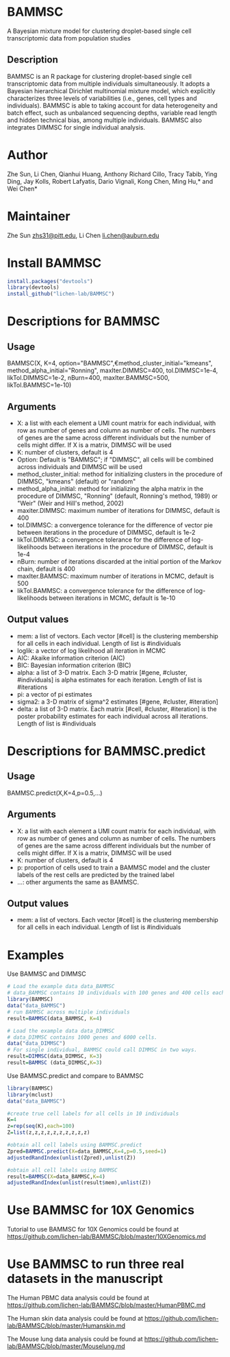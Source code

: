 # BAMMSC
A Bayesian mixture model for clustering droplet-based single cell transcriptomic data from population studies

## Description
BAMMSC is an R package for clustering droplet-based single cell transcriptomic data from multiple individuals simultaneously. It adopts a Bayesian hierarchical Dirichlet multinomial mixture model, which explicitly characterizes three levels of variabilities (i.e., genes, cell types and individuals). BAMMSC is able to taking account for data heterogeneity and batch effect, such as unbalanced sequencing depths, variable read length and hidden technical bias, among multiple individuals. BAMMSC also integrates DIMMSC for single individual analysis.

# Author
Zhe Sun, Li Chen, Qianhui Huang, Anthony Richard Cillo, Tracy Tabib, Ying Ding, Jay Kolls, Robert Lafyatis, Dario Vignali, Kong Chen, Ming Hu,* and Wei Chen*

# Maintainer
Zhe Sun <zhs31@pitt.edu>, Li Chen <li.chen@auburn.edu>


# Install BAMMSC
```r
install.packages("devtools")
library(devtools)
install_github("lichen-lab/BAMMSC")
```


# Descriptions for BAMMSC

## Usage
BAMMSC(X, K=4, option="BAMMSC",€method_cluster_initial="kmeans", method_alpha_initial="Ronning", maxIter.DIMMSC=400, tol.DIMMSC=1e-4, likTol.DIMMSC=1e-2, nBurn=400, maxIter.BAMMSC=500, likTol.BAMMSC=1e-10)

## Arguments
*  X: a list with each element a UMI count matrix for each individual, with row as number of genes and column as number of cells. The numbers of genes are the same across different individuals but the number of cells might differ. If X is a matrix, DIMMSC will be used
*  K: number of clusters, default is 4
*  Option: Default is  "BAMMSC"; if "DIMMSC", all cells will be combined across individuals and DIMMSC will be used
*  method_cluster_initial: method for initializing clusters in the procedure of DIMMSC, "kmeans" (default) or "random"
*  method_alpha_initial: method for initializing the alpha matrix in the procedure of DIMMSC, "Ronning" (default, Ronning's method, 1989) or "Weir" (Weir and Hill's method, 2002)
*  maxiter.DIMMSC: maximum number of iterations for DIMMSC, default is 400
*  tol.DIMMSC: a convergence tolerance for the difference of vector pie between iterations in the procedure of DIMMSC, default is 1e-2
*  likTol.DIMMSC: a convergence tolerance for the difference of log-likelihoods between iterations in the procedure of DIMMSC, default is 1e-4
*  nBurn: number of iterations discarded at the initial portion of the Markov chain, default is 400
*  maxIter.BAMMSC: maximum number of iterations in MCMC, default is 500
*  likTol.BAMMSC: a convergence tolerance for the difference of log-likelihoods between iterations in MCMC, default is 1e-10

## Output values
* mem: a list of vectors. Each vector [#cell] is the clustering membership for all cells in each individual. Length of list is #individuals
* loglik: a vector of log likelihood all iteration in MCMC
* AIC: Akaike information criterion (AIC)
* BIC: Bayesian information criterion (BIC)
* alpha: a list of 3-D matrix. Each 3-D matrix [#gene, #cluster, #individuals] is alpha estimates for each iteration. Length of list is #iterations
* pi: a vector of pi estimates
* sigma2: a 3-D matrix of sigma^2 estimates [#gene, #cluster, #iteration]
* delta: a list of 3-D matrix. Each matrix [#cell, #cluster, #iteration] is the poster probability estimates for each individual across all iterations. Length of list is #individuals

# Descriptions for BAMMSC.predict

## Usage
BAMMSC.predict(X,K=4,p=0.5,...)

## Arguments
*  X: a list with each element a UMI count matrix for each individual, with row as number of genes and column as number of cells. The numbers of genes are the same across different individuals but the number of cells might differ. If X is a matrix, DIMMSC will be used
*  K: number of clusters, default is 4
*  p: proportion of cells used to train a BAMMSC model and the cluster labels of the rest cells are predicted by the trained label
 *  ...: other arguments the same as BAMMSC.
 
 ## Output values
 * mem: a list of vectors. Each vector [#cell] is the clustering membership for all cells in each individual. Length of list is #individuals


# Examples

Use BAMMSC and DIMMSC
```r
# Load the example data data_BAMMSC
# data_BAMMSC contains 10 individuals with 100 genes and 400 cells each
library(BAMMSC)
data("data_BAMMSC")
# run BAMMSC across multiple individuals
result=BAMMSC(data_BAMMSC, K=4)

# Load the example data data_DIMMSC
# data_DIMMSC contains 1000 genes and 6000 cells.
data("data_DIMMSC")
# For single individual, BAMMSC could call DIMMSC in two ways.
result=DIMMSC(data_DIMMSC, K=3)
result=BAMMSC (data_DIMMSC,K=3)
```

Use BAMMSC.predict and compare to BAMMSC
```r
library(BAMMSC)
library(mclust)
data("data_BAMMSC")

#create true cell labels for all cells in 10 individuals
K=4
z=rep(seq(K),each=100)
Z=list(z,z,z,z,z,z,z,z,z,z)  

#obtain all cell labels using BAMMSC.predict
Zpred=BAMMSC.predict(X=data_BAMMSC,K=4,p=0.5,seed=1)
adjustedRandIndex(unlist(Zpred),unlist(Z))

#obtain all cell labels using BAMMSC
result=BAMMSC(X=data_BAMMSC,K=4)
adjustedRandIndex(unlist(result$mem),unlist(Z))

```

# Use BAMMSC for 10X Genomics 
Tutorial to use BAMMSC for 10X Genomics could be found at https://github.com/lichen-lab/BAMMSC/blob/master/10XGenomics.md

# Use BAMMSC to run three real datasets in the manuscript

The Human PBMC data analysis could be found at https://github.com/lichen-lab/BAMMSC/blob/master/HumanPBMC.md

The Human skin data analysis could be found at https://github.com/lichen-lab/BAMMSC/blob/master/Humanskin.md

The Mouse lung data analysis could be found at https://github.com/lichen-lab/BAMMSC/blob/master/Mouselung.md






